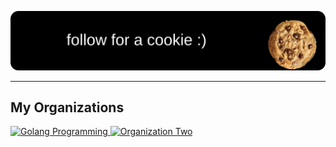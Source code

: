 ![Subscribe for a Cookie](./subscribe.svg)

---

## My Organizations

<a href="https://github.com/golang-programming">
  <img src="https://avatars.githubusercontent.com/u/170225707?s=400&u=b430f4ad80edd0894372f1fb9b16a508d36c0537&v=4" alt="Golang Programming" width="64" height="64">
</a>

<a href="https://github.com/codeboosts">
  <img src="https://avatars.githubusercontent.com/u/166614266?s=400&u=e617b32f55417f082dd1e386eb0852157d68c023&v=4" alt="Organization Two" width="56" height="56">
</a>

